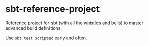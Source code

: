 sbt-reference-project
=====================

Reference project for sbt (with all the whistles and bells) to master advanced build definitions.

Use `sbt test scripted` early and often.
